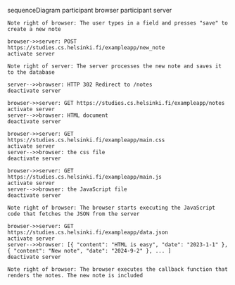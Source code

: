 sequenceDiagram
    participant browser
    participant server
    
    Note right of browser: The user types in a field and presses "save" to create a new note
    
    browser->>server: POST https://studies.cs.helsinki.fi/exampleapp/new_note
    activate server

    Note right of server: The server processes the new note and saves it to the database

    server-->>browser: HTTP 302 Redirect to /notes
    deactivate server
    
    browser->>server: GET https://studies.cs.helsinki.fi/exampleapp/notes
    activate server
    server-->>browser: HTML document
    deactivate server
    
    browser->>server: GET https://studies.cs.helsinki.fi/exampleapp/main.css
    activate server
    server-->>browser: the css file
    deactivate server
    
    browser->>server: GET https://studies.cs.helsinki.fi/exampleapp/main.js
    activate server
    server-->>browser: the JavaScript file
    deactivate server
    
    Note right of browser: The browser starts executing the JavaScript code that fetches the JSON from the server
    
    browser->>server: GET https://studies.cs.helsinki.fi/exampleapp/data.json
    activate server
    server-->>browser: [{ "content": "HTML is easy", "date": "2023-1-1" }, { "content": "New note", "date": "2024-9-2" }, ... ]
    deactivate server    

    Note right of browser: The browser executes the callback function that renders the notes. The new note is included